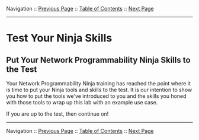 Navigation :: [Previous Page](LTRPRG-1100-03d3-GuestShell-Ex2.md) :: [Table of Contents](LTRPRG-1100-00-Intro.md#table-of-contents) :: [Next Page](LTRPRG-1100-04a1-NetAssist.md)

---

# Test Your Ninja Skills

## Put Your Network Programmability Ninja Skills to the Test

Your Network Programmability Ninja training has reached the point where it is time to put your Ninja tools and skills to
the test.  It is our intention to show you how to put the tools we've introduced to you and the skills you honed with
those tools to wrap up this lab with an example use case.

If you are up to the test, then continue on!

---

Navigation :: [Previous Page](LTRPRG-1100-03d3-GuestShell-Ex2.md) :: [Table of Contents](LTRPRG-1100-00-Intro.md#table-of-contents) :: [Next Page](LTRPRG-1100-04a1-NetAssist.md)
